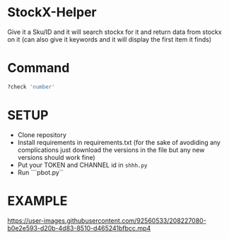 # StockX-Helper

Give it a Sku/ID and it will search stockx for it and return data from stockx on it (can also give it keywords and it will display the first item it finds)

# Command

```python
?check 'number'
```

# SETUP
- Clone repository
- Install requirements in requirements.txt (for the sake of avodiding any complications just download the versions in the file but any new versions should work fine)
- Put your TOKEN and CHANNEL id in ```shhh.py```
- Run ```pbot.py``


# EXAMPLE

https://user-images.githubusercontent.com/92560533/208227080-b0e2e593-d20b-4d83-8510-d465241bfbcc.mp4

